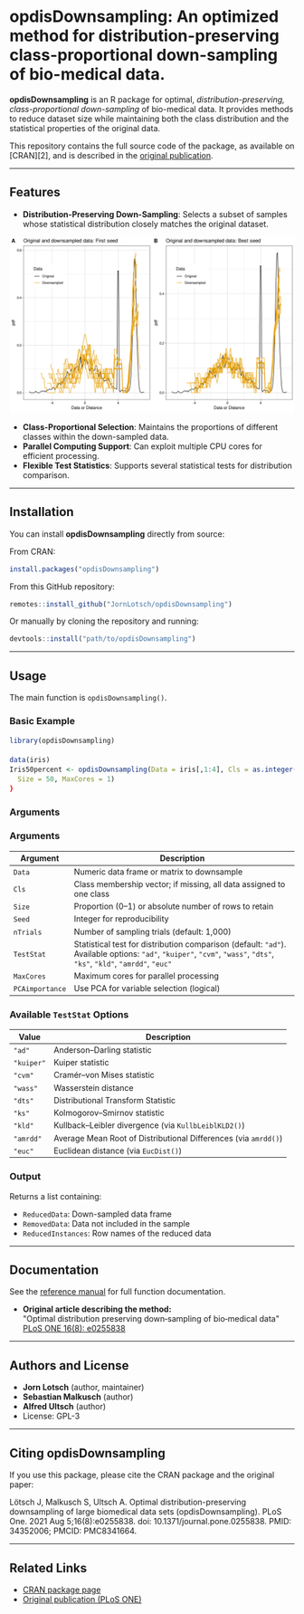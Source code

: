 # opdisDownsampling: An optimized method for distribution-preserving class-proportional down-sampling of bio-medical data.


**opdisDownsampling** is an R package for optimal, *distribution-preserving, class-proportional down-sampling* of bio-medical data. It provides methods to reduce dataset size while maintaining both the class distribution and the statistical properties of the original data.

This repository contains the full source code of the package, as available on [CRAN][2], and is described in the [original publication](https://journals.plos.org/plosone/article?id=10.1371/journal.pone.0255838).

---

## Features

- **Distribution-Preserving Down-Sampling**: Selects a subset of samples whose statistical distribution closely matches the original dataset.

<img src="./DownsamplingPDFartificial10PDEraw.svg">



- **Class-Proportional Selection**: Maintains the proportions of different classes within the down-sampled data.
- **Parallel Computing Support**: Can exploit multiple CPU cores for efficient processing.
- **Flexible Test Statistics**: Supports several statistical tests for distribution comparison.

---

## Installation

You can install **opdisDownsampling** directly from source:

From CRAN:
```r
install.packages("opdisDownsampling")
```

From this GitHub repository:

```r
remotes::install_github("JornLotsch/opdisDownsampling")
```

Or manually by cloning the repository and running:

```r
devtools::install("path/to/opdisDownsampling")
```


---

## Usage

The main function is `opdisDownsampling()`.

### Basic Example

```r
library(opdisDownsampling)

data(iris)
Iris50percent <- opdisDownsampling(Data = iris[,1:4], Cls = as.integer(iris$Species),
  Size = 50, MaxCores = 1)
}

```

### Arguments

### Arguments

| Argument        | Description                                                                                                                                           |
|-----------------|-------------------------------------------------------------------------------------------------------------------------------------------------------|
| `Data`          | Numeric data frame or matrix to downsample                                                                                                            |
| `Cls`           | Class membership vector; if missing, all data assigned to one class                                                                                   |
| `Size`          | Proportion (0–1) or absolute number of rows to retain                                                                                                 |
| `Seed`          | Integer for reproducibility                                                                                                                           |
| `nTrials`       | Number of sampling trials (default: 1,000)                                                                                                            |
| `TestStat`      | Statistical test for distribution comparison (default: `"ad"`). Available options: `"ad"`, `"kuiper"`, `"cvm"`, `"wass"`, `"dts"`, `"ks"`, `"kld"`, `"amrdd"`, `"euc"` |
| `MaxCores`      | Maximum cores for parallel processing                                                                                                                 |
| `PCAimportance` | Use PCA for variable selection (logical)                                                                                                              |

### Available `TestStat` Options

| Value     | Description                                                                                  |
|-----------|----------------------------------------------------------------------------------------------|
| `"ad"`    | Anderson–Darling statistic                                                                   |
| `"kuiper"`| Kuiper statistic                                                                              |
| `"cvm"`   | Cramér–von Mises statistic                                                                    |
| `"wass"`  | Wasserstein distance                                                                          |
| `"dts"`   | Distributional Transform Statistic                                                            |
| `"ks"`    | Kolmogorov–Smirnov statistic                                                                  |
| `"kld"`   | Kullback–Leibler divergence (via `KullbLeiblKLD2()`)                                          |
| `"amrdd"` | Average Mean Root of Distributional Differences (via `amrdd()`)                               |
| `"euc"`   | Euclidean distance (via `EucDist()`)                                                          |


### Output

Returns a list containing:

- `ReducedData`: Down-sampled data frame
- `RemovedData`: Data not included in the sample
- `ReducedInstances`: Row names of the reduced data

---

## Documentation

See the [reference manual](https://cran.r-project.org/web/packages/opdisDownsampling/opdisDownsampling.pdf) for full function documentation.

- **Original article describing the method:**  
  "Optimal distribution preserving down‐sampling of bio‐medical data"  
  [PLoS ONE 16(8): e0255838](https://journals.plos.org/plosone/article?id=10.1371/journal.pone.0255838)

---

## Authors and License

- **Jorn Lotsch** (author, maintainer)  
- **Sebastian Malkusch** (author)  
- **Alfred Ultsch** (author)  
- License: GPL-3

---

## Citing opdisDownsampling

If you use this package, please cite the CRAN package and the original paper:

Lötsch J, Malkusch S, Ultsch A. Optimal distribution-preserving downsampling of large biomedical data sets (opdisDownsampling). PLoS One. 2021 Aug 5;16(8):e0255838. doi: 10.1371/journal.pone.0255838. PMID: 34352006; PMCID: PMC8341664.

---

## Related Links

- [CRAN package page](https://cran.r-project.org/package=opdisDownsampling)
- [Original publication (PLoS ONE)](https://journals.plos.org/plosone/article?id=10.1371/journal.pone.0255838)
